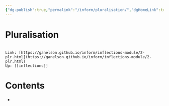 ```yaml
---
{"dg-publish":true,"permalink":"/inform/pluralisation/","dgHomeLink":true,"dgPassFrontmatter":false}
---
```


# Pluralisation
```ad-info

Link: [https://ganelson.github.io/inform/inflections-module/2-plr.html](https://ganelson.github.io/inform/inflections-module/2-plr.html)
Up: [[inflections]]
```

# Contents
- 